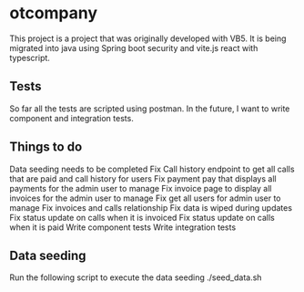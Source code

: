 # otcompany

This project is a project that was originally developed with VB5. It is being migrated into java using Spring boot security and vite.js react with typescript.

## Tests
So far all the tests are scripted using postman. In the future, I want to write component and integration tests.

## Things to do
Data seeding needs to be completed
Fix Call history endpoint to get all calls that are paid and call history for users
Fix payment pay that displays all payments for the admin user to manage
Fix invoice page to display all invoices for the admin user to manage
Fix get all users for admin user to manage
Fix invoices and calls relationship
Fix data is wiped during updates
Fix status update on calls when it is invoiced
Fix status update on calls when it is paid
Write component tests
Write integration tests



## Data seeding 

Run the following script to execute the data seeding
./seed_data.sh
